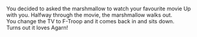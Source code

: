 You decided to asked the marshmallow to watch your favourite movie Up with you.
Halfway through the movie, the marshmallow walks out.  
You change the TV to F-Troop and it comes back in and sits down.  
Turns out it loves Agarn!